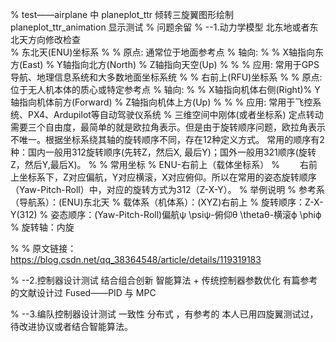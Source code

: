 % test——airplane 中 planeplot_ttr 倾转三旋翼图形绘制  planeplot_ttr_animation 显示测试 
% 问题余留
% --1.动力学模型 北东地或者东北天方向修改检查  
%   东北天(ENU)坐标系
% 
% 原点: 通常位于地面参考点
% 轴向:
% 
% X轴指向东方(East)
% Y轴指向北方(North)
% Z轴指向天空(Up)
% 
% 
% 应用: 常用于GPS导航、地理信息系统和大多数地面坐标系统
% 
% 右前上(RFU)坐标系
% 
% 原点: 位于无人机本体的质心或特定参考点
% 轴向:
% 
% X轴指向机体右侧(Right)% Y轴指向机体前方(Forward)
% Z轴指向机体上方(Up)
% 
% 
% 应用: 常用于飞控系统、PX4、Ardupilot等自动驾驶仪系统
% 三维空间中刚体(或者坐标系) 定点转动需要三个自由度，最简单的就是欧拉角表示。但是由于旋转顺序问题，欧拉角表示不唯一。根据坐标系绕其轴的旋转顺序不同，存在12种定义方式。 常用的顺序有2种：国内一般用312旋转顺序(先转Z，然后X, 最后Y)；国外一般用321顺序(旋转Z，然后Y,最后X)。
% 
% 常用坐标
% ENU-右前上（载体坐标系）
%   右前上坐标系下，Z对应偏航，Y对应横滚，X对应俯仰。所以在常用的姿态旋转顺序（Yaw-Pitch-Roll）中，对应的旋转方式为312（Z-X-Y）。
% 举例说明
% 参考系（导航系）：(ENU)东北天
% 载体系（机体系）：(XYZ)右前上
% 旋转顺序：Z-X-Y(312)
% 姿态顺序：(Yaw-Pitch-Roll)偏航ψ \psiψ-俯仰θ \thetaθ-横滚ϕ \phiϕ
% 旋转轴：内旋

% 
% 原文链接：https://blog.csdn.net/qq_38364548/article/details/119319183

% --2.控制器设计测试  结合组合创新  智能算法 + 传统控制器参数优化 有篇参考的文献设计过 Fused——PID 与 MPC

% --3.编队控制器设计测试   一致性 分布式 ，有参考的 本人已用四旋翼测试过，待改进协议或者结合智能算法。

